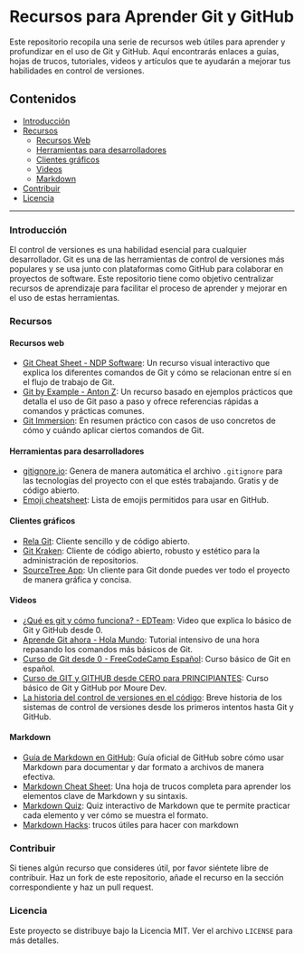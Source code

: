 # Recursos para Aprender Git y GitHub

Este repositorio recopila una serie de recursos web útiles para aprender y profundizar en el uso de Git y GitHub. Aquí encontrarás enlaces a guías, hojas de trucos, tutoriales, videos y artículos que te ayudarán a mejorar tus habilidades en control de versiones.

## Contenidos
- [Introducción](#introducción)
- [Recursos](#recursos)
  - [Recursos Web](#recursos-web)
  - [Herramientas para desarrolladores](#herramientas-para-desarrolladores)
  - [Clientes gráficos](#clientes-gráficos)
  - [Videos](#videos)
  - [Markdown](#markdown)
- [Contribuir](#contribuir)
- [Licencia](#licencia)

---

### Introducción

El control de versiones es una habilidad esencial para cualquier desarrollador. Git es una de las herramientas de control de versiones más populares y se usa junto con plataformas como GitHub para colaborar en proyectos de software. Este repositorio tiene como objetivo centralizar recursos de aprendizaje para facilitar el proceso de aprender y mejorar en el uso de estas herramientas.

### Recursos

#### Recursos web
- [Git Cheat Sheet - NDP Software](https://ndpsoftware.com/git-cheatsheet.html#loc=workspace): Un recurso visual interactivo que explica los diferentes comandos de Git y cómo se relacionan entre sí en el flujo de trabajo de Git.
- [Git by Example - Anton Z](https://antonz.org/git-by-example/): Un recurso basado en ejemplos prácticos que detalla el uso de Git paso a paso y ofrece referencias rápidas a comandos y prácticas comunes.
- [Git Immersion](https://gitimmersion.com/lab_04.html): En resumen práctico con casos de uso concretos de cómo y cuándo aplicar ciertos comandos de Git.

#### Herramientas para desarrolladores
- [gitignore.io](https://www.toptal.com/developers/gitignore/): Genera de manera automática el archivo `.gitignore` para las tecnologías del proyecto con el que estés trabajando. Gratis y de código abierto.
- [Emoji cheatsheet](https://www.webfx.com/tools/emoji-cheat-sheet/): Lista de emojis permitidos para usar en GitHub.

#### Clientes gráficos
- [Rela Git](https://rela.dev/download): Cliente sencillo y de código abierto.
- [Git Kraken](https://www.gitkraken.com/): Cliente de código abierto, robusto y estético para la administración de repositorios.
- [SourceTree App](https://www.sourcetreeapp.com/): Un cliente para Git donde puedes ver todo el proyecto de manera gráfica y concisa.

#### Videos
- [¿Qué es git y cómo funciona? - EDTeam](https://www.youtube.com/watch?v=jGehuhFhtnE): Video que explica lo básico de Git y GitHub desde 0.
- [Aprende Git ahora - Hola Mundo](https://www.youtube.com/watch?v=VdGzPZ31ts8): Tutorial intensivo de una hora repasando los comandos más básicos de Git.
- [Curso de Git desde 0 - FreeCodeCamp Español](https://www.youtube.com/watch?v=h2ZzlNVl-nI): Curso básico de Git en español.
- [Curso de GIT y GITHUB desde CERO para PRINCIPIANTES](https://www.youtube.com/watch?v=3GymExBkKjE&t=195s): Curso básico de Git y GitHub por Moure Dev.
- [La historia del control de versiones en el código](https://www.youtube.com/watch?v=KiZRXFJbG98): Breve historia de los sistemas de control de versiones desde los primeros intentos hasta Git y GitHub.

#### Markdown
- [Guía de Markdown en GitHub](https://guides.github.com/features/mastering-markdown/): Guía oficial de GitHub sobre cómo usar Markdown para documentar y dar formato a archivos de manera efectiva.
- [Markdown Cheat Sheet](https://www.markdownguide.org/cheat-sheet/): Una hoja de trucos completa para aprender los elementos clave de Markdown y su sintaxis.
- [Markdown Quiz](https://www.markdowntutorial.com/): Quiz interactivo de Markdown que te permite practicar cada elemento y ver cómo se muestra el formato.
- [Markdown Hacks](https://www.markdownguide.org/hacks/): trucos útiles para hacer con markdown

### Contribuir

Si tienes algún recurso que consideres útil, por favor siéntete libre de contribuir. Haz un fork de este repositorio, añade el recurso en la sección correspondiente y haz un pull request.

### Licencia

Este proyecto se distribuye bajo la Licencia MIT. Ver el archivo `LICENSE` para más detalles.
